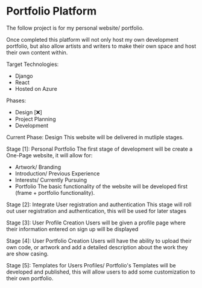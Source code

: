 # Portfolio Platform

The follow project is for my personal website/ portfolio.

Once completed this platform will not only host my own development portfolio, but also allow artists and writers to make their own space and host their own content within.

Target Technologies:
- Django
- React
- Hosted on Azure

Phases:
- Design [:x:]
- Project Planning
- Development

Current Phase: Design
This website will be delivered in mutliple stages.

  Stage [1]: Personal Portfolio
The first stage of development will be create a One-Page website, it will allow for:
 - Artwork/ Branding
 - Introduction/ Previous Experience
 - Interests/ Currently Pursuing
 - Portfolio
The basic functionality of the website will be developed first (frame + portfolio functionality). 

  Stage [2]: Integrate User registration and authentication
This stage will roll out user registration and authentication, this will be used for later stages

  Stage [3]: User Profile Creation
Users will be given a profile page where their information entered on sign up will be displayed

  Stage [4]: User Portfolio Creation
Users will have the ability to upload their own code, or artwork and add a detailed description about the work they are show casing.

  Stage [5]: Templates for Users Profiles/ Portfolio's
Templates will be developed and published, this will allow users to add some customization to their own portfolio.


